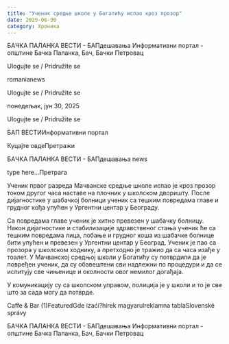 ```yaml
---
title: "Ученик средње школе у Богатићу испао кроз прозор"
date: 2025-06-30
category: Хроника
---
```


БАЧКА ПАЛАНКА ВЕСТИ - БАПдешавања Информативни портал - општине Бачка Паланка, Бач, Бачки Петровац

Ulogujte se / Pridružite se

romanianews

Ulogujte se / Pridružite se

понедељак, јун 30, 2025

Ulogujte se / Pridružite se

БАП ВЕСТИИнформативни портал

Куцајте овдеПретражи

БАЧКА ПАЛАНКА ВЕСТИ - БАПдешавања news

type here...Претрага

Ученик првог разреда Мачванске средње школе испао је кроз прозор током другог часа наставе на плочник у школском дворишту. После дијагностике у шабачкој болници ученик са тешким повредама главе и грудног кођа упућен у Ургентни центар у Београду.

Са повредама главе ученик је хитно превезен у шабачку болницу. Након дијагностике и стабилизације здравственог стања ученик ће са тешким повредама лица, лобање и грудног коша из шабачке болнице бити упућен и превезен у Ургентни центар у Београд.
Ученик је пао са прозора у школском ходнику, а претходно је тражио да са часа изађе у тоалет.
У Мачванској средњој школи у Богатићу су потврдили да је повређен ученик, да су обавештени сви надлежни по процедури и да се испитују све чињенице и околности овог немилог догађаја.


У комуникацију су са школском управом, полиција је у школи и то је све што за сада могу да потврде.

Caffe & Bar (1)FeaturedGde izaći?hírek magyarulreklamna tablaSlovenské správy

БАЧКА ПАЛАНКА ВЕСТИ - БАПдешавања Информативни портал - општине Бачка Паланка, Бач, Бачки Петровац

